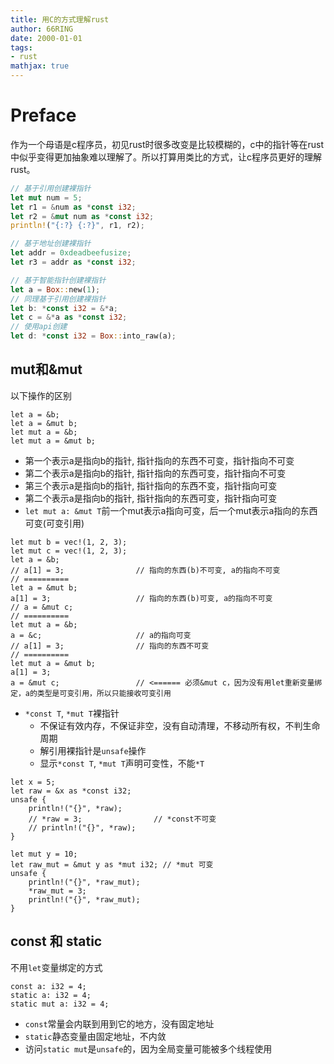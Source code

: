 ```yaml
---
title: 用C的方式理解rust
author: 66RING
date: 2000-01-01
tags: 
- rust
mathjax: true
---
```


# Preface

作为一个母语是c程序员，初见rust时很多改变是比较模糊的，c中的指针等在rust中似乎变得更加抽象难以理解了。所以打算用类比的方式，让c程序员更好的理解rust。

```rust
// 基于引用创建裸指针
let mut num = 5;
let r1 = &num as *const i32;
let r2 = &mut num as *const i32;
println!("{:?} {:?}", r1, r2);

// 基于地址创建裸指针
let addr = 0xdeadbeefusize;
let r3 = addr as *const i32;

// 基于智能指针创建裸指针
let a = Box::new(1);
// 同理基于引用创建裸指针
let b: *const i32 = &*a;
let c = &*a as *const i32;
// 使用api创建
let d: *const i32 = Box::into_raw(a);
```

## mut和&mut

以下操作的区别

```
let a = &b;
let a = &mut b;
let mut a = &b;
let mut a = &mut b;
```

- 第一个表示a是指向b的指针, 指针指向的东西不可变，指针指向不可变
- 第二个表示a是指向b的指针, 指针指向的东西可变，指针指向不可变
- 第三个表示a是指向b的指针, 指针指向的东西不变，指针指向可变
- 第二个表示a是指向b的指针, 指针指向的东西可变，指针指向可变
- `let mut a: &mut T`前一个mut表示a指向可变，后一个mut表示a指向的东西可变(可变引用)

```
let mut b = vec!(1, 2, 3);
let mut c = vec!(1, 2, 3);
let a = &b;
// a[1] = 3; 				// 指向的东西(b)不可变, a的指向不可变
// ==========
let a = &mut b;
a[1] = 3;					// 指向的东西(b)可变, a的指向不可变
// a = &mut c;
// ==========
let mut a = &b;
a = &c;						// a的指向可变
// a[1] = 3;				// 指向的东西不可变
// ==========
let mut a = &mut b;
a[1] = 3;
a = &mut c; 				// <====== 必须&mut c，因为没有用let重新变量绑定，a的类型是可变引用，所以只能接收可变引用
```

- `*const T`, `*mut T`裸指针
	* 不保证有效内存，不保证非空，没有自动清理，不移动所有权，不判生命周期
	* 解引用裸指针是`unsafe`操作
	* 显示`*const T`, `*mut T`声明可变性，不能`*T`

```
let x = 5;
let raw = &x as *const i32;
unsafe {
	println!("{}", *raw);
	// *raw = 3;				// *const不可变
	// println!("{}", *raw);
}

let mut y = 10;
let raw_mut = &mut y as *mut i32; // *mut 可变
unsafe {
	println!("{}", *raw_mut);
	*raw_mut = 3;
	println!("{}", *raw_mut);
}
```

## const 和 static

不用`let`变量绑定的方式

```
const a: i32 = 4;
static a: i32 = 4;
static mut a: i32 = 4;
```

- `const`常量会内联到用到它的地方，没有固定地址
- `static`静态变量由固定地址，不内敛
- 访问`static mut`是`unsafe`的，因为全局变量可能被多个线程使用

